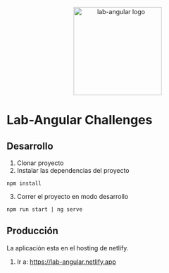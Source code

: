 <p align="center">
  <a href="https://lab-angular.netlify.app" target="blank"><img src="https://cdn-icons-png.flaticon.com/128/11670/11670356.png" width="200" alt="lab-angular logo" /></a>
</p>

# Lab-Angular Challenges

## Desarrollo
1. Clonar proyecto
2. Instalar las dependencias del proyecto
```
npm install
```
3. Correr el proyecto en modo desarrollo
```
npm run start | ng serve
```

## Producción

La aplicación esta en el hosting de netlify.
1. Ir a: https://lab-angular.netlify.app




